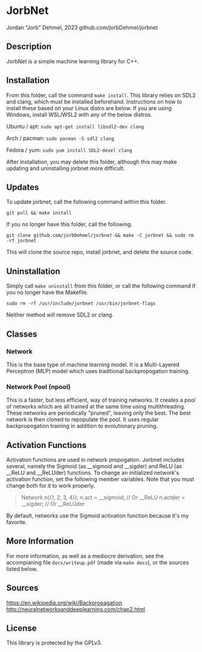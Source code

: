 # JorbNet
Jordan "Jorb" Dehmel, 2023
github.com/jorbDehmel/jorbnet


## Description

JorbNet is a simple machine learning library for
C++.

## Installation

From this folder, call the command `make install`.
This library relies on SDL2 and clang, which must be
installed beforehand. Instructions on how to install
these based on your Linux distro are below. If you
are using Windows, install WSL/WSL2 with any of the
below distros.

Ubuntu / apt:
`sudo apt-get install libsdl2-dev clang`

Arch / pacman:
`sudo pacman -S sdl2 clang`

Fedora / yum:
`sudo yum install SDL2-devel clang`

After installation, you may delete this folder,
although this may make updating and uninstalling
jorbnet more difficult.

## Updates

To update jorbnet, call the following command
within this folder.

`git pull && make install`

If you no longer have this folder, call the following.

`git clone github.com/jorbDehmel/jorbnet && make -C jorbnet && sudo rm -rf jorbnet`

This will clone the source repo, install jorbnet, and
delete the source code.

## Uninstallation

Simply call `make uninstall` from this folder, or call
the following command if you no longer have the
Makefile.

`sudo rm -rf /usr/include/jorbnet /usr/bin/jorbnet-flags`

Neither method will remove SDL2 or clang.

## Classes

### Network

This is the base type of machine learning model. It
is a Multi-Layered Perceptron (MLP) model which uses
traditional backpropogation training.

### Network Pool (npool)

This is a faster, but less efficient, way of training
networks. It creates a pool of networks which are all
trained at the same time using multithreading. These
networks are periodically "pruned", leaving only the
best. The best network is then cloned to repopulate
the pool. It uses regular backpropogation training in
addition to evolutionary pruning.

## Activation Functions

Activation functions are used in network propogation.
Jorbnet includes several, namely the Sigmoid
(as __sigmoid and __sigder) and ReLU (as __ReLU and 
__ReLUder) functions. To change an initialized network's
activation function, set the following member variables.
Note that you must change both for it to work
properly.

> Network n({1, 2, 3, 4});
> n.act = __sigmoid;   // Or __ReLU
> n.actder = __sigder; // Or __ReLUder

By default, networks use the Sigmoid activation
function because it's my favorite.

## More Information

For more information, as well as a mediocre derivation,
see the accompianing file `docs/writeup.pdf` (made via
`make docs`), or the sources listed below.

## Sources

https://en.wikipedia.org/wiki/Backpropagation
http://neuralnetworksanddeeplearning.com/chap2.html

## License

This library is protected by the GPLv3.
